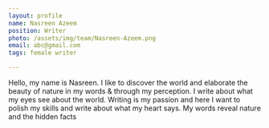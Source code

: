 ```yaml
---
layout: profile
name: Nasreen Azeem
position: Writer
photo: /assets/img/team/Nasreen-Azeem.png
email: abc@gmail.com
tags: female writer

---
```

Hello, my name is Nasreen. I like to discover the world and elaborate the beauty of nature in my words & through my perception. I write about what my eyes see about the world. Writing is my passion and here I want to polish my skills and write about what my heart says. My words reveal nature and the hidden facts
